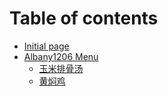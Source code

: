 # Table of contents

* [Initial page](README.md)
* [Albany1206 Menu](albany1206-menu/README.md)
  * [玉米排骨汤](albany1206-menu/yu-mi-pai-gu-tang.md)
  * [黄焖鸡](albany1206-menu/huang-men-ji.md)

